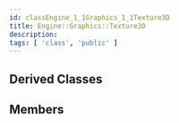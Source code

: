 ```yaml
---
id: classEngine_1_1Graphics_1_1Texture3D
title: Engine::Graphics::Texture3D
description: 
tags: [ 'class', 'public' ]
---
```


## Derived Classes

## Members
